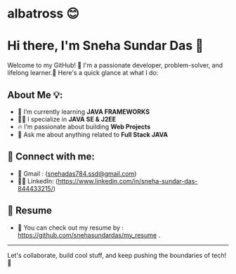 # albatross 😊
# Hi there, I'm Sneha Sundar Das 👋

Welcome to my GitHub! 🚀 I'm a passionate developer, problem-solver, and lifelong learner.🌟 Here's a quick glance at what I do:

## About Me 💡:
- 🌱 I’m currently learning **JAVA FRAMEWORKS**
- 👨‍💻 I specialize in **JAVA SE & J2EE**  
- 🔥 I’m passionate about building **Web Projects**
- 💬 Ask me about anything related to **Full Stack JAVA**

## 🔗 Connect with me:

- 📧 Gmail : (snehadas784.ssd@gmail.com)
- 🧑‍💻 LinkedIn: (https://www.linkedin.com/in/sneha-sundar-das-844433215/)

## 📄 Resume

- 📄 You can check out my resume by : https://github.com/snehasundardas/my_resume .

 

---

Let's collaborate, build cool stuff, and keep pushing the boundaries of tech! 🚀
